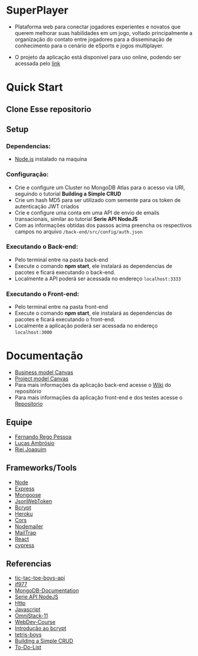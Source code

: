 
# SuperPlayer
* Plataforma web para conectar jogadores experientes e novatos que querem melhorar suas habilidades em um jogo, voltado principalmente a organização do contato entre jogadores para a disseminação de conhecimento para o cenário de eSports e jogos multiplayer.

* O projeto da aplicação está disponivel para uso online, podendo ser acessada pelo [link](https://super-player-ess.herokuapp.com/)

# Quick Start
## Clone Esse repositorio
## Setup
### Dependencias:
- [Node.js](https://nodejs.org/en/download/) instalado na maquina
### Configuração:
- Crie e configure um Cluster no MongoDB Atlas para o acesso via URI, seguindo o tutorial **Building a Simple CRUD**
- Crie um hash MD5 para ser utilizado com semente para os token de autenticação JWT criados
- Crie e configure uma conta em uma API de envio de emails transacionais, similar ao tutorial **Serie API NodeJS**
- Com as informações obtidas dos passos acima preencha os respectivos campos no arquivo ```/back-end/src/config/auth.json```
### Executando o Back-end:
- Pelo terminal entre na pasta back-end
- Execute o comando **npm start**, ele instalará as dependencias de pacotes e ficará executando o back-end.
- Localmente a API poderá ser acessada no endereço ```localhost:3333``` 
### Executando o Front-end:
- Pelo terminal entre na pasta front-end
- Execute o comando **npm start**, ele instalará as dependencias de pacotes e ficará executando o front-end.
- Localmente a aplicação poderá ser acessada no endereço ```localhost:3000``` 

# Documentação 
* [Business model Canvas](https://raw.githubusercontent.com/Riei-Joaquim/SuperPlayer/main/doc/canvas/Business_canvas.jpg)
* [Project model Canvas](https://raw.githubusercontent.com/Riei-Joaquim/SuperPlayer/main/doc/canvas/Project_canvas.jpg)
* Para mais informações da aplicação back-end acesse o [Wiki](https://github.com/Riei-Joaquim/SuperPlayer/wiki) do repositório
* Para mais informações da aplicação front-end e dos testes acesse o [Repositorio](https://github.com/amb-lucas/superplayer-front/tree/master)

## Equipe
- [Fernando Rego Pessoa](https://github.com/frpmneto)
- [Lucas Ambrósio](https://github.com/amb-lucas)
- [Riei Joaquim](https://github.com/Riei-Joaquim)

## Frameworks/Tools
- [Node](https://nodejs.org/en/)
- [Express](https://expressjs.com/pt-br/)
- [Mongoose](https://mongoosejs.com/)
- [JsonWebToken](https://jwt.io/)
- [Bcrypt](https://www.npmjs.com/package/bcrypt)
- [Heroku](https://www.heroku.com/home)
- [Cors](https://expressjs.com/en/resources/middleware/cors.html)
- [Nodemailer](https://nodemailer.com/about/)
- [MailTrap](https://mailtrap.io/)
- [React](https://pt-br.reactjs.org/)
- [cypress](https://www.cypress.io/)
## Referencias
- [tic-tac-toe-boys-api](https://github.com/amb-lucas/tic-tac-toe-boys-api)
- [if977](https://github.com/IF977/if977)
- [MongoDB-Documentation](https://docs.mongodb.com/manual/reference/)
- [Serie API NodeJS](https://www.youtube.com/playlist?list=PL85ITvJ7FLoiXVwHXeOsOuVppGbBzo2dp)
- [Http](https://developer.mozilla.org/pt-BR/docs/Web/HTTP)
- [Javascript](https://developer.mozilla.org/pt-BR/docs/Web/JavaScript)
- [OmniStack-11](https://github.com/amb-lucas/OmniStack-11)
- [WebDev-Course](https://github.com/amb-lucas/WebDev-Course)
- [Introdução ao bcrypt](https://medium.com/reprogramabr/uma-breve-introdu%C3%A7%C3%A3o-sobre-bcrypt-f2fad91a7420)
- [tetris-boys](https://github.com/amb-lucas/tetris-boys)
- [Building a Simple CRUD](https://zellwk.com/blog/crud-express-mongodb/)
- [To-Do-List](https://github.com/amb-lucas/To-Do-List)

